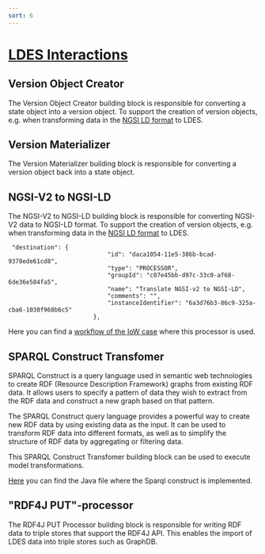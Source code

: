 ```yaml
---
sort: 6
---
```


# [LDES Interactions](https://github.com/Informatievlaanderen/VSDS-Linked-Data-Interactions/tree/main/ldi-core)

## Version Object Creator

The Version Object Creator building block is responsible for converting a state object into a version object. 
To support the creation of version objects, e.g. when transforming data in the [NGSI LD format](https://vloca-kennishub.vlaanderen.be/NGSI_(LD)) to LDES.

## Version Materializer
The Version Materializer building block is responsible for converting a version object back into a state object. 

## NGSI-V2 to NGSI-LD
The NGSI-V2 to NGSI-LD building block is responsible for converting NGSI-V2 data to NGSI-LD format.
To support the creation of version objects, e.g. when transforming data in the [NGSI LD format](https://vloca-kennishub.vlaanderen.be/NGSI_(LD)) to LDES.


```
 "destination": {
                            "id": "daca1054-11e5-386b-bcad-9378ede61cd8",
                            "type": "PROCESSOR",
                            "groupId": "c07e45bb-d97c-33c0-af68-6de36e584fa5",
                            "name": "Translate NGSI-v2 to NGSI-LD",
                            "comments": "",
                            "instanceIdentifier": "6a3d76b3-86c9-325a-cba6-1030f968b6c5"
                        },
```

Here you can find a [workflow of the IoW case](https://github.com/Informatievlaanderen/VSDS-LDES-E2E-testing/blob/6228fe5add3f8f47354b53b723ded69a945ec4d3/use-cases/iow/workflow.json) where this processor is used.

## SPARQL Construct Transfomer
SPARQL Construct is a query language used in semantic web technologies to create RDF (Resource Description Framework) graphs from existing RDF data. It allows users to specify a pattern of data they wish to extract from the RDF data and construct a new graph based on that pattern.

The SPARQL Construct query language provides a powerful way to create new RDF data by using existing data as the input. It can be used to transform RDF data into different formats, as well as to simplify the structure of RDF data by aggregating or filtering data. 

This SPARQL Construct Transfomer building block can be used to execute model transformations.

[Here](https://github.com/Informatievlaanderen/VSDS-Linked-Data-Interactions/blob/6bf77a8078ff0eefd31478b93eec193b8a74fd7e/ldi-nifi/ldi-nifi-processors/sparql-interactions-processor/src/main/java/be/vlaanderen/informatievlaanderen/ldes/ldi/processors/SparqlConstructProcessor.java) you can find the Java file where the Sparql construct is implemented.

## "RDF4J PUT"-processor
The RDF4J PUT Processor building block is responsible for writing RDF data to triple stores that support the RDF4J API. This enables the import of LDES data into triple stores such as GraphDB.
